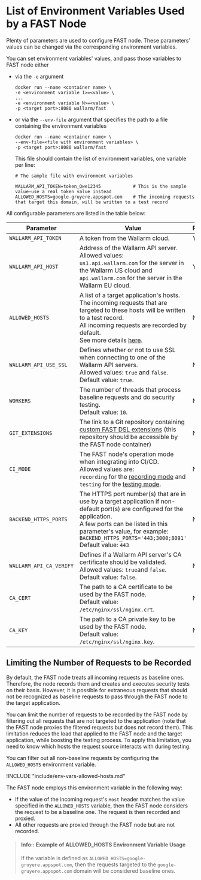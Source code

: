 [doc-dsl-ext]:              ../dsl/intro.md
[doc-record-mode]:          ../poc/ci-mode-recording.md
[doc-test-mode]:            ../poc/ci-mode-testing.md

[anchor-allowed-hosts]:     #limiting-the-number-of-requests-to-be-recorded

#   List of Environment Variables Used by a FAST Node

Plenty of parameters are used to configure FAST node. These parameters' values can be changed via the corresponding environment variables.

You can set environment variables' values, and pass those variables to FAST node either
*   via the `-e` argument
    
    ```
    docker run --name <container name> \
    -e <environment variable 1>=<value> \
    ... 
    -e <environment variable N>=<value> \
    -p <target port>:8080 wallarm/fast
    ```
    
*   or via the `--env-file` argument that specifies the path to a file containing the environment variables

    ```
    docker run --name <container name> \
    --env-file=<file with environment variables> \
    -p <target port>:8080 wallarm/fast
    ```
    
    This file should contain the list of environment variables, one variable per line:

    ```
    # The sample file with environment variables

    WALLARM_API_TOKEN=token_Qwe12345            # This is the sample value—use a real token value instead
    ALLOWED_HOSTS=google-gruyere.appspot.com    # The incoming requests that target this domain, will be written to a test record
    ```

All configurable parameters are listed in the table below:

| Parameter             | Value     | Required? |
|--------------------	| --------	| -----------	|
| `WALLARM_API_TOKEN`  	| A token from the Wallarm cloud. | Yes |
| `WALLARM_API_HOST`   	| Address of the Wallarm API server. <br>Allowed values: <br>`us1.api.wallarm.com` for the server in the Wallarm US cloud and <br>`api.wallarm.com` for the server in the Wallarm EU cloud. | Yes |
| `ALLOWED_HOSTS`       | A list of a target application's hosts. The incoming requests that are targeted to these hosts will be written to a test record.<br>All incoming requests are recorded by default.<br>See more details [here][anchor-allowed-hosts].| No |
| `WALLARM_API_USE_SSL` | Defines whether or not to use SSL when connecting to one of the Wallarm API servers.<br>Allowed values: `true` and `false`.<br>Default value: `true`. | No |
| `WORKERS`             | The number of threads that process baseline requests and do security testing.<br>Default value: `10`. | No |
| `GIT_EXTENSIONS`      | The link to a Git repository containing [custom FAST DSL extensions][doc-dsl-ext] (this repository should be accessible by the FAST node container) | No |
| `CI_MODE`             | The FAST node's operation mode when integrating into CI/CD. <br>Allowed values are: <br>`recording` for the [recording mode][doc-record-mode] and <br>`testing` for the [testing mode][doc-test-mode]. | No |
| `BACKEND_HTTPS_PORTS` | The HTTPS port number(s) that are in use by a target application if non-default port(s) are configured for the application.<br>A few ports can be listed in this parameter's value, for example: <br>`BACKEND_HTTPS_PORTS='443;3000;8091'`<br>Default value: `443` | No |
| `WALLARM_API_CA_VERIFY` | Defines if a Wallarm API server's CA certificate should be validated.<br>Allowed values: `true`and `false`.<br>Default value: `false`. | No |
| `CA_CERT`             | The path to a CA certificate to be used by the FAST node.<br>Default value: `/etc/nginx/ssl/nginx.crt`. | No |
| `CA_KEY`              | The path to a CA private key to be used by the FAST node. <br>Default value: `/etc/nginx/ssl/nginx.key`. | No |


## Limiting the Number of Requests to be Recorded

By default, the FAST node treats all incoming requests as baseline ones. Therefore, the node records them and creates and executes security tests on their basis. However, it is possible for extraneous requests that should not be recognized as baseline requests to pass through the FAST node to the target application.

You can limit the number of requests to be recorded by the FAST node by filtering out all requests that are not targeted to the application (note that the FAST node proxies the filtered requests but does not record them). This limitation reduces the load that applied to the FAST node and the target application, while boosting the testing process. To apply this limitation, you need to know which hosts the request source interacts with during testing.

You can filter out all non-baseline requests by configuring the `ALLOWED_HOSTS` environment variable.

!INCLUDE "include/env-vars-allowed-hosts.md"

The FAST node employs this environment variable in the following way:
*   If the value of the incoming request's `Host` header matches the value specified in the `ALLOWED_HOSTS` variable, then the FAST node considers the request to be a baseline one. The request is then recorded and proxied.
*   All other requests are proxied through the FAST node but are not recorded.

<!-- -->

>   #### Info:: Example of ALLOWED_HOSTS Environment Variable Usage
>
>   If the variable is defined as `ALLOWED_HOSTS=google-gruyere.appspot.com`, then the requests targeted to the `google-gruyere.appspot.com` domain will be considered baseline ones.